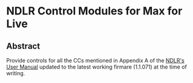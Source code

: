 # NDLR Control Modules for Max for Live

## Abstract

Provide controls for all the CCs mentioned in Appendix A of the [NDLR's User
Manual](https://conductivelabs.com/wp-content/uploads/2020/02/The-NDLR-User-Manual-v1.7.pdf) updated to the latest working firmare (1.1.071) at the time of writing.


